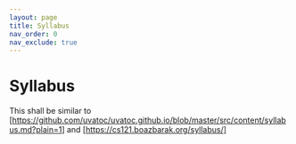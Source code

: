 ```yaml
---
layout: page
title: Syllabus
nav_order: 0
nav_exclude: true
---
```


Syllabus
========

This shall be similar to [https://github.com/uvatoc/uvatoc.github.io/blob/master/src/content/syllabus.md?plain=1] 
and [https://cs121.boazbarak.org/syllabus/]
